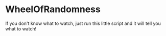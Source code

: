 # WheelOfRandomness
If you don't know what to watch, just run this little script and it will tell you what to watch!
